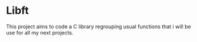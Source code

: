 # Libft
This project aims to code a C library regrouping usual functions that i will be use for all my next projects.
